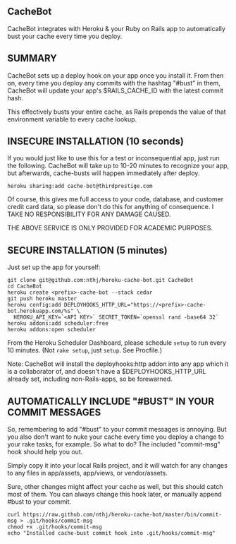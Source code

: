 CacheBot
--------

CacheBot integrates with Heroku & your Ruby on Rails app to automatically bust your cache every time you deploy.

SUMMARY
-------
CacheBot sets up a deploy hook on your app once you install it. From then on, every time you deploy any commits with the hashtag "#bust" in them, CacheBot will update your app's $RAILS_CACHE_ID with the latest commit hash.

This effectively busts your entire cache, as Rails prepends the value of that environment variable to every cache lookup.

INSECURE INSTALLATION (10 seconds)
----------------------------------

If you would just like to use this for a test or inconsequential app, just run the following.  CacheBot will take up to 10-20 minutes to recognize your app, but afterwards, cache-busts will happen immediately after deploy.

`heroku sharing:add cache-bot@thirdprestige.com`

Of course, this gives me full access to your code, database, and customer credit card data, so please don't do this for anything of consequence. I TAKE NO RESPONSIBILITY FOR ANY DAMAGE CAUSED.

THE ABOVE SERVICE IS ONLY PROVIDED FOR ACADEMIC PURPOSES.

SECURE INSTALLATION (5 minutes)
-------------------------------

Just set up the app for yourself:

    git clone git@github.com:nthj/heroku-cache-bot.git CacheBot
    cd CacheBot
    heroku create <prefix>-cache-bot --stack cedar
    git push heroku master
    heroku config:add DEPLOYHOOKS_HTTP_URL="https://<prefix>-cache-bot.herokuapp.com/%s" \
      HEROKU_API_KEY=`<API KEY>` SECRET_TOKEN=`openssl rand -base64 32`
    heroku addons:add scheduler:free
    heroku addons:open scheduler

From the Heroku Scheduler Dashboard, please schedule `setup` to run every 10 minutes. (Not `rake setup`, just `setup`. See Procfile.)

Note: CacheBot will install the deployhooks:http addon into any app which it is a collaborator of, and doesn't have a $DEPLOYHOOKS_HTTP_URL already set, including non-Rails-apps, so be forewarned.

AUTOMATICALLY INCLUDE "#BUST" IN YOUR COMMIT MESSAGES
-----------------------------------------------------

So, remembering to add "#bust" to your commit messages is annoying. But you also don't want to nuke your cache every time you deploy a change to your rake tasks, for example. So what to do?  The included "commit-msg" hook should help you out.

Simply copy it into your local Rails project, and it will watch for any changes to any files in app/assets, app/views, or vendor/assets.

Sure, other changes might affect your cache as well, but this should catch most of them.  You can always change this hook later, or manually append #bust to your commit.

    curl https://raw.github.com/nthj/heroku-cache-bot/master/bin/commit-msg > .git/hooks/commit-msg
    chmod +x .git/hooks/commit-msg
    echo "Installed cache-bust commit hook into .git/hooks/commit-msg"

